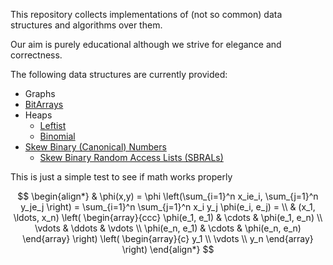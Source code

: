 This repository collects implementations of (not so common) data structures and algorithms over them.

Our aim is purely educational although we strive for elegance and correctness.

The following data structures are currently provided:
- Graphs
- [BitArrays](/BitArrays.md)
- Heaps
   - [Leftist](https://github.com/massimo-nocentini/dsst/wiki/Leftist-Heaps)
   - [Binomial](https://github.com/massimo-nocentini/dsst/wiki/Binomial-Heaps)
- [Skew Binary (Canonical) Numbers](https://github.com/massimo-nocentini/dsst/wiki/Skew-Binary-Numbers)
   - [Skew Binary Random Access Lists (SBRALs)](https://github.com/massimo-nocentini/dsst/wiki/Skew-Binary-Random-Access-Lists-(SBRALs))


This is just a simple test to see if math works properly 

$$
\begin{align*}
  & \phi(x,y) = \phi \left(\sum_{i=1}^n x_ie_i, \sum_{j=1}^n y_je_j \right)
  = \sum_{i=1}^n \sum_{j=1}^n x_i y_j \phi(e_i, e_j) = \\
  & (x_1, \ldots, x_n) \left( \begin{array}{ccc}
      \phi(e_1, e_1) & \cdots & \phi(e_1, e_n) \\
      \vdots & \ddots & \vdots \\
      \phi(e_n, e_1) & \cdots & \phi(e_n, e_n)
    \end{array} \right)
  \left( \begin{array}{c}
      y_1 \\
      \vdots \\
      y_n
    \end{array} \right)
\end{align*}
$$
